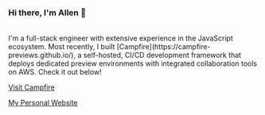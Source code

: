 ### Hi there, I'm Allen 👋
<br>
I'm a full-stack engineer with extensive experience in the JavaScript ecosystem. Most recently, I built [Campfire](https://campfire-previews.github.io/), a self-hosted, CI/CD development framework that deploys dedicated preview environments with integrated collaboration tools on AWS. Check it out below!


[Visit Campfire](https://campfire-previews.github.io/)

[My Personal Website](a.llenlee.com)
